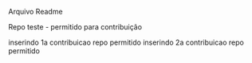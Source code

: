 Arquivo Readme

Repo teste - permitido para contribuição

inserindo 1a contribuicao repo permitido
inserindo 2a contribuicao repo permitido 


